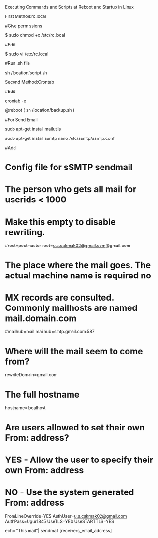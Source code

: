 Executing Commands and Scripts at Reboot and Startup in Linux

First Method:rc.local

#Give permissions

$ sudo chmod +x /etc/rc.local

#Edit

$ sudo vi /etc/rc.local

#Run .sh file

sh /location/script.sh 

Second Method:Crontab 

#Edit

crontab -e

@reboot ( sh /location/backup.sh )

#For Send Email

sudo apt-get install mailutils

sudo apt-get install ssmtp
nano /etc/ssmtp/ssmtp.conf

#Add 

#
# Config file for sSMTP sendmail
#
# The person who gets all mail for userids < 1000
# Make this empty to disable rewriting.
#root=postmaster
root=u.s.cakmak02@gmail.com@gmail.com

# The place where the mail goes. The actual machine name is required no 
# MX records are consulted. Commonly mailhosts are named mail.domain.com
#mailhub=mail
mailhub=smtp.gmail.com:587

# Where will the mail seem to come from?
rewriteDomain=gmail.com

# The full hostname
hostname=localhost

# Are users allowed to set their own From: address?
# YES - Allow the user to specify their own From: address
# NO - Use the system generated From: address
FromLineOverride=YES
AuthUser=u.s.cakmak02@gmail.com
AuthPass=Ugur1845
UseTLS=YES
UseSTARTTLS=YES


echo "This mail"| sendmail [receivers_email_address]
